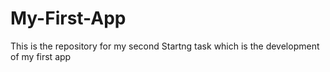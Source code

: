 # My-First-App
This is the repository for my second Startng task which is the development of my first app
